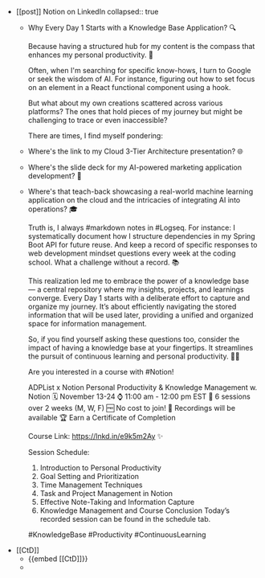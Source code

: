 - [[post]] Notion on LinkedIn
  collapsed:: true
	- Why Every Day 1 Starts with a Knowledge Base Application? 🔍
	  
	  Because having a structured hub for my content is the compass that enhances my personal productivity. 🚀
	  
	  Often, when I'm searching for specific know-hows, I turn to Google or seek the wisdom of AI. For instance, figuring out how to set focus on an element in a React functional component using a hook.
	  
	  But what about my own creations scattered across various platforms? The ones that hold pieces of my journey but might be challenging to trace or even inaccessible?
	  
	  There are times, I find myself pondering:
	- Where's the link to my Cloud 3-Tier Architecture presentation? 🌐
	- Where's the slide deck for my AI-powered marketing application development? 🤖
	- Where's that teach-back showcasing a real-world machine learning application on the cloud and the intricacies of integrating AI into operations? 🎓
	  
	  Truth is, I always #markdown notes in #Logseq. For instance:
	  I systematically document how I structure dependencies in my Spring Boot API for future reuse. 
	  And keep a record of specific responses to web development mindset questions every week at the coding school. 
	  What a challenge without a record. 📚
	  
	  This realization led me to embrace the power of a knowledge base — a central repository where my insights, projects, and learnings converge. Every Day 1 starts with a deliberate effort to capture and organize my journey. It’s about efficiently navigating the stored information that will be used later, providing a unified and organized space for information management.
	  
	  So, if you find yourself asking these questions too, consider the impact of having a knowledge base at your fingertips. It streamlines the pursuit of continuous learning and personal productivity. 🧠✨
	  
	  Are you interested in a course with #Notion!
	  
	  ADPList x Notion
	  Personal Productivity & Knowledge Management w. Notion
	  🗓️ November 13-24
	  ⌚ 11:00 am - 12:00 pm EST
	  💯 6 sessions over 2 weeks (M, W, F)
	  🆓 No cost to join!
	  🔴 Recordings will be available
	  🏆 Earn a Certificate of Completion
	  
	  Course Link: https://lnkd.in/e9k5m2Ay ✨
	  
	  Session Schedule:
	  1. Introduction to Personal Productivity
	  2. Goal Setting and Prioritization
	  3. Time Management Techniques
	  4. Task and Project Management in Notion
	  5. Effective Note-Taking and Information Capture
	  6. Knowledge Management and Course Conclusion
	  Today’s recorded session can be found in the schedule tab.
	  
	  #KnowledgeBase #Productivity #ContinuousLearning
- [[CtD]]
	- {{embed [[CtD]]}}
	-